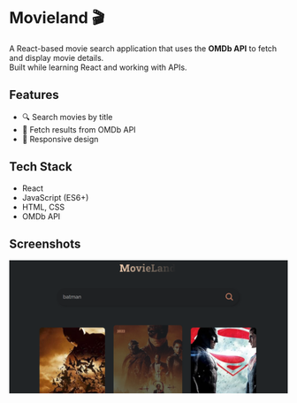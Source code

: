 # Movieland 🎬

A React-based movie search application that uses the **OMDb API** to fetch and display movie details.  
Built while learning React and working with APIs.

## Features
- 🔍 Search movies by title
- 🎥 Fetch results from OMDb API
- 📱 Responsive design

## Tech Stack
- React
- JavaScript (ES6+)
- HTML, CSS
- OMDb API

## Screenshots
![Movieland Screenshot](Screenshot.png)


